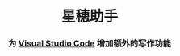 <div align="center">

<h1><b> 星穂助手 </b></h1>

### 为 [Visual Studio Code](https://code.visualstudio.com) 增加额外的写作功能

</div>